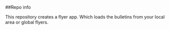 ##Repo info

This repository creates a flyer app. 
Which loads the bulletins from your local area or global flyers.


